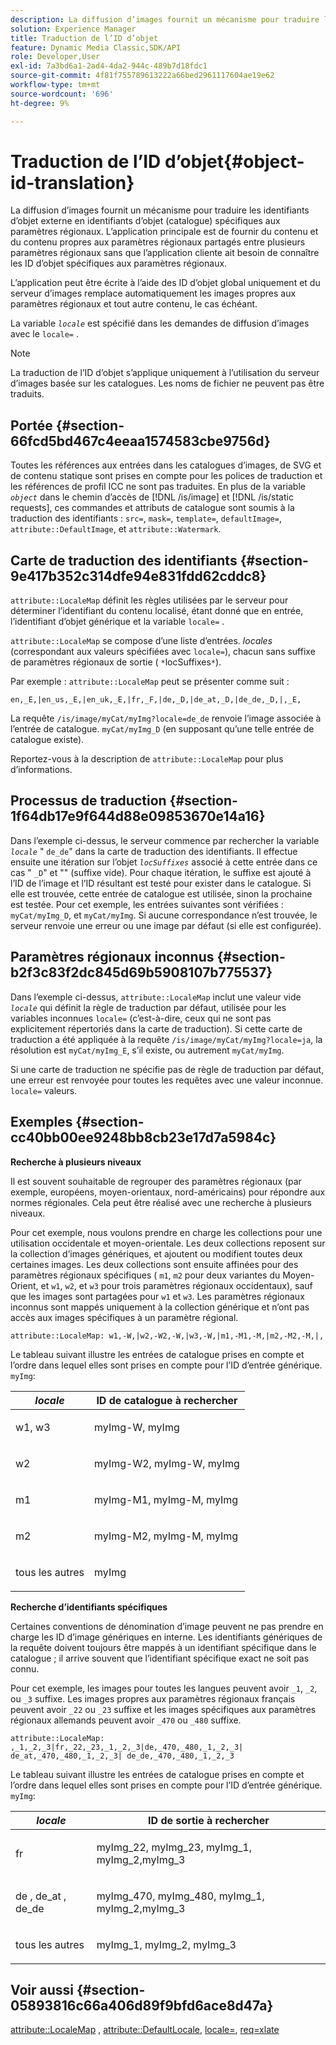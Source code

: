 ```yaml
---
description: La diffusion d’images fournit un mécanisme pour traduire les identifiants d’objet externe en identifiants d’objet (catalogue) spécifiques aux paramètres régionaux. L’application principale est de fournir du contenu et du contenu propres aux paramètres régionaux partagés entre plusieurs paramètres régionaux sans que l’application cliente ait besoin de connaître les ID d’objet spécifiques aux paramètres régionaux.
solution: Experience Manager
title: Traduction de l’ID d’objet
feature: Dynamic Media Classic,SDK/API
role: Developer,User
exl-id: 7a3bd6a1-2ad4-4da2-944c-489b7d18fdc1
source-git-commit: 4f81f755789613222a66bed2961117604ae19e62
workflow-type: tm+mt
source-wordcount: '696'
ht-degree: 9%

---
```


# Traduction de l’ID d’objet{#object-id-translation}

La diffusion d’images fournit un mécanisme pour traduire les identifiants d’objet externe en identifiants d’objet (catalogue) spécifiques aux paramètres régionaux. L’application principale est de fournir du contenu et du contenu propres aux paramètres régionaux partagés entre plusieurs paramètres régionaux sans que l’application cliente ait besoin de connaître les ID d’objet spécifiques aux paramètres régionaux.

L’application peut être écrite à l’aide des ID d’objet global uniquement et du serveur d’images remplace automatiquement les images propres aux paramètres régionaux et tout autre contenu, le cas échéant.

La variable *`locale`* est spécifié dans les demandes de diffusion d’images avec le `locale=` .

>[!NOTE]
>
>La traduction de l’ID d’objet s’applique uniquement à l’utilisation du serveur d’images basée sur les catalogues. Les noms de fichier ne peuvent pas être traduits.

## Portée {#section-66fcd5bd467c4eeaa1574583cbe9756d}

Toutes les références aux entrées dans les catalogues d’images, de SVG et de contenu statique sont prises en compte pour les polices de traduction et les références de profil ICC ne sont pas traduites. En plus de la variable *`object`* dans le chemin d’accès de [!DNL /is/image] et [!DNL /is/static requests], ces commandes et attributs de catalogue sont soumis à la traduction des identifiants : `src=`, `mask=`, `template=`, `defaultImage=`, `attribute::DefaultImage`, et `attribute::Watermark`.

## Carte de traduction des identifiants {#section-9e417b352c314dfe94e831fdd62cddc8}

`attribute::LocaleMap` définit les règles utilisées par le serveur pour déterminer l’identifiant du contenu localisé, étant donné que en entrée, l’identifiant d’objet générique et la variable `locale=` .

`attribute::LocaleMap` se compose d’une liste d’entrées. *locales* (correspondant aux valeurs spécifiées avec `locale=`), chacun sans suffixe de paramètres régionaux de sortie ( `*`locSuffixes`*`).

Par exemple : `attribute::LocaleMap` peut se présenter comme suit :

`en,_E,|en_us,_E,|en_uk,_E,|fr,_F,|de,_D,|de_at,_D,|de_de,_D,|,_E,`

La requête `/is/image/myCat/myImg?locale=de_de` renvoie l’image associée à l’entrée de catalogue. `myCat/myImg_D` (en supposant qu’une telle entrée de catalogue existe).

Reportez-vous à la description de `attribute::LocaleMap` pour plus d’informations.

## Processus de traduction {#section-1f64db17e9f644d88e09853670e14a16}

Dans l’exemple ci-dessus, le serveur commence par rechercher la variable *`locale`* &quot; `de_de`&quot; dans la carte de traduction des identifiants. Il effectue ensuite une itération sur l’objet *`locSuffixes`* associé à cette entrée dans ce cas &quot; `_D`&quot; et &quot;&quot; (suffixe vide). Pour chaque itération, le suffixe est ajouté à l’ID de l’image et l’ID résultant est testé pour exister dans le catalogue. Si elle est trouvée, cette entrée de catalogue est utilisée, sinon la prochaine est testée. Pour cet exemple, les entrées suivantes sont vérifiées : `myCat/myImg_D`, et `myCat/myImg`. Si aucune correspondance n’est trouvée, le serveur renvoie une erreur ou une image par défaut (si elle est configurée).

## Paramètres régionaux inconnus {#section-b2f3c83f2dc845d69b5908107b775537}

Dans l’exemple ci-dessus, `attribute::LocaleMap` inclut une valeur vide *`locale`* qui définit la règle de traduction par défaut, utilisée pour les variables inconnues `locale=` (c’est-à-dire, ceux qui ne sont pas explicitement répertoriés dans la carte de traduction). Si cette carte de traduction a été appliquée à la requête `/is/image/myCat/myImg?locale=ja`, la résolution est `myCat/myImg_E`, s’il existe, ou autrement `myCat/myImg`.

Si une carte de traduction ne spécifie pas de règle de traduction par défaut, une erreur est renvoyée pour toutes les requêtes avec une valeur inconnue. `locale=` valeurs.

## Exemples {#section-cc40bb00ee9248bb8cb23e17d7a5984c}

**Recherche à plusieurs niveaux**

Il est souvent souhaitable de regrouper des paramètres régionaux (par exemple, européens, moyen-orientaux, nord-américains) pour répondre aux normes régionales. Cela peut être réalisé avec une recherche à plusieurs niveaux.

Pour cet exemple, nous voulons prendre en charge les collections pour une utilisation occidentale et moyen-orientale. Les deux collections reposent sur la collection d’images génériques, et ajoutent ou modifient toutes deux certaines images. Les deux collections sont ensuite affinées pour des paramètres régionaux spécifiques ( `m1`, `m2` pour deux variantes du Moyen-Orient, et `w1`, `w2`, et `w3` pour trois paramètres régionaux occidentaux), sauf que les images sont partagées pour `w1` et `w3`. Les paramètres régionaux inconnus sont mappés uniquement à la collection générique et n’ont pas accès aux images spécifiques à un paramètre régional.

`attribute::LocaleMap: w1,-W,|w2,-W2,-W,|w3,-W,|m1,-M1,-M,|m2,-M2,-M,|,`

Le tableau suivant illustre les entrées de catalogue prises en compte et l’ordre dans lequel elles sont prises en compte pour l’ID d’entrée générique. `myImg`:

<table id="table_97EB13E3DB9B48D3A4184D5ECC8E9F86"> 
 <thead> 
  <tr> 
   <th class="entry"> <b> <i>locale</i> </b> </th> 
   <th class="entry"> <b>ID de catalogue à rechercher</b> </th> 
  </tr> 
 </thead>
 <tbody> 
  <tr> 
   <td> <p> <span class="codeph"> w1, w3 </span> </p> </td> 
   <td> <p> <span class="codeph"> myImg-W, myImg </span> </p> </td> 
  </tr> 
  <tr> 
   <td> <p> <span class="codeph"> w2 </span> </p> </td> 
   <td> <p> <span class="codeph"> myImg-W2, myImg-W, myImg </span> </p> </td> 
  </tr> 
  <tr> 
   <td> <p> <span class="codeph"> m1 </span> </p> </td> 
   <td> <p> <span class="codeph"> myImg-M1, myImg-M, myImg </span> </p> </td> 
  </tr> 
  <tr> 
   <td> <p> <span class="codeph"> m2 </span> </p> </td> 
   <td> <p> <span class="codeph"> myImg-M2, myImg-M, myImg </span> </p> </td> 
  </tr> 
  <tr> 
   <td> <p>tous les autres </p> </td> 
   <td> <p> <span class="codeph"> myImg </span> </p> </td> 
  </tr> 
 </tbody> 
</table>

**Recherche d’identifiants spécifiques**

Certaines conventions de dénomination d’image peuvent ne pas prendre en charge les ID d’image génériques en interne. Les identifiants génériques de la requête doivent toujours être mappés à un identifiant spécifique dans le catalogue ; il arrive souvent que l’identifiant spécifique exact ne soit pas connu.

Pour cet exemple, les images pour toutes les langues peuvent avoir `_1`, `_2`, ou `_3` suffixe. Les images propres aux paramètres régionaux français peuvent avoir `_22` ou `_23` suffixe et les images spécifiques aux paramètres régionaux allemands peuvent avoir `_470` ou `_480` suffixe.

`attribute::LocaleMap: ,_1,_2,_3|fr,_22,_23,_1,_2,_3|de,_470,_480,_1,_2,_3| de_at,_470,_480,_1,_2,_3| de_de,_470,_480,_1,_2,_3`

Le tableau suivant illustre les entrées de catalogue prises en compte et l’ordre dans lequel elles sont prises en compte pour l’ID d’entrée générique. `myImg`:

<table id="table_A7EE4AA0F1C24284B83CC4B40622D24F"> 
 <thead> 
  <tr> 
   <th class="entry"> <b> <i>locale</i> </b> </th> 
   <th class="entry"> <b>ID de sortie à rechercher</b> </th> 
  </tr> 
 </thead>
 <tbody> 
  <tr> 
   <td> <p> <span class="codeph"> fr </span> </p> </td> 
   <td> <p> <span class="codeph"> myImg_22, myImg_23, myImg_1, myImg_2,myImg_3 </span> </p> </td> 
  </tr> 
  <tr> 
   <td> <p> <span class="codeph"> de </span>, <span class="codeph"> de_at </span>, <span class="codeph"> de_de </span> </p> </td> 
   <td> <p> <span class="codeph"> myImg_470, myImg_480, myImg_1, myImg_2,myImg_3 </span> </p> </td> 
  </tr> 
  <tr> 
   <td> <p>tous les autres </p> </td> 
   <td> <p> <span class="codeph"> myImg_1, myImg_2, myImg_3 </span> </p> </td> 
  </tr> 
 </tbody> 
</table>

## Voir aussi {#section-05893816c66a406d89f9bfd6ace8d47a}

[attribute::LocaleMap](../../../../../is-api/image-catalog/image-serving-api-ref/c-image-catalog-reference/c-attributes-reference/r-localemap.md#reference-49bbf598f8ea47c3a563755cef306318) , [attribute::DefaultLocale](../../../../../is-api/image-catalog/image-serving-api-ref/c-image-catalog-reference/c-attributes-reference/r-defaultlocale.md#reference-69462ad9923f464f80c2c012342a6b6b), [locale=](../../../../../is-api/http-ref/image-serving-api-ref/c-http-protocol-reference/c-command-reference/r-locale.md#reference-8a846b2fbc004a12821b956ed3b25cfb), [req=xlate](../../../../../is-api/http-ref/image-serving-api-ref/c-http-protocol-reference/c-command-reference/r-req/r-req.md#reference-907cdb4a97034db7ad94695f25552e76)
